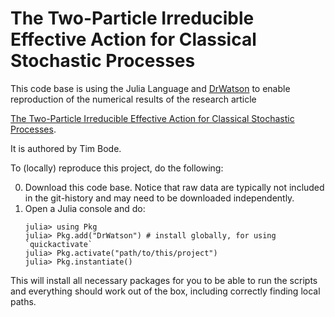 # The Two-Particle Irreducible Effective Action for Classical Stochastic Processes

This code base is using the Julia Language and [DrWatson](https://juliadynamics.github.io/DrWatson.jl/stable/)
to enable reproduction of the numerical results of the research article 

[The Two-Particle Irreducible Effective Action for Classical Stochastic Processes](https://doi.org/10.1088/1751-8121/ac73c6).

It is authored by Tim Bode.

To (locally) reproduce this project, do the following:

0. Download this code base. Notice that raw data are typically not included in the
   git-history and may need to be downloaded independently.
1. Open a Julia console and do:
   ```
   julia> using Pkg
   julia> Pkg.add("DrWatson") # install globally, for using `quickactivate`
   julia> Pkg.activate("path/to/this/project")
   julia> Pkg.instantiate()
   ```

This will install all necessary packages for you to be able to run the scripts and
everything should work out of the box, including correctly finding local paths.

